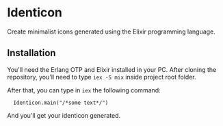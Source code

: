 # Identicon

Create minimalist icons generated using the Elixir programming language.

## Installation

You'll need the Erlang OTP and Elixir installed in your PC. 
After cloning the repository, you'll need to type `iex -S mix` inside project root folder.

After that, you can type in `iex` the following command:

```
  Identicon.main("/*some text*/")
```

And you'll get your identicon generated.